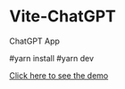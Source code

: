 # Vite-ChatGPT
ChatGPT App

#yarn install
#yarn dev

<a href="https://vite-chat-gpt-six.vercel.app/"> Click here to see the demo</a>
